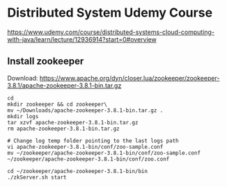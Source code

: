 # Distributed System Udemy Course
https://www.udemy.com/course/distributed-systems-cloud-computing-with-java/learn/lecture/12936914?start=0#overview

## Install zookeeper
Download: https://www.apache.org/dyn/closer.lua/zookeeper/zookeeper-3.8.1/apache-zookeeper-3.8.1-bin.tar.gz
```shell
cd
mkdir zookeeper && cd zookeeper\
mv ~/Downloads/apache-zookeeper-3.8.1-bin.tar.gz .
mkdir logs
tar xzvf apache-zookeeper-3.8.1-bin.tar.gz
rm apache-zookeeper-3.8.1-bin.tar.gz 

# Change log temp folder pointing to the last logs path
vi apache-zookeeper-3.8.1-bin/conf/zoo-sample.conf
mv ~/zookeeper/apache-zookeeper-3.8.1-bin/conf/zoo-sample.conf ~/zookeeper/apache-zookeeper-3.8.1-bin/conf/zoo.conf

cd ~/zookeeper/apache-zookeeper-3.8.1-bin/bin
./zkServer.sh start


```